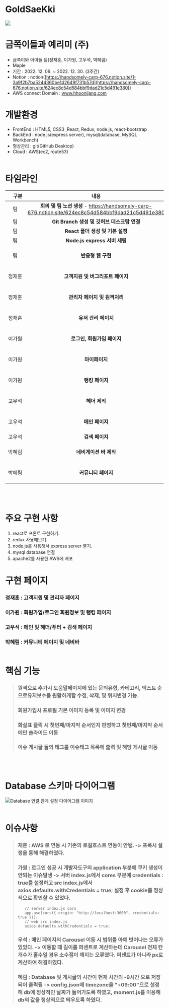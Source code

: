 # GoldSaeKki
<img src="https://mblogthumb-phinf.pstatic.net/MjAxODA1MTRfNDUg/MDAxNTI2MjgxNzYyODg5.oHk4cQMVLz3pM1k1_ZcWuy9jRZ8tEg0y08u-8B5AeKMg.JefNm06Oxfk2aAQG8gsalulIPVFHG7pFDcQWJRJpHy4g.JPEG.retspe/bn14.jpg?type=w800">

# 금쪽이들과 예리미 (주)

- 금쪽이와 아이들 팀(정재훈, 이가원, 고우석, 박혜림)
- Maple
- 기간 : 2022. 12. 09. ~ 2022. 12. 30. (3주간)
- Notion : notion([https://handsomely-carp-676.notion.site/1-3a9f2b7ba5244360be142649f731b57d](https://handsomely-carp-676.notion.site/624ec8c54d584bbf9dad21c5d491e380))
- AWS connect Domain : www.hhoonjjang.com

# 개발환경
- FrontEnd : HTML5, CSS3 ,React, Redux, node.js, react-bootstrap
- BackEnd : node.js(express server), mysql(database, MySQL Workbench)
- 형상관리 : git(GitHub Desktop)
- Cloud : AWS(ec2, route53) <br/></br>



# 타임라인

|　구분　　<br>|                                                내용                                                 |           기간            |
| :--: | :-------------------------------------------------------------------------------------------------: | :-----------------------: |
|  팀  | **회의 및 팀 노션 생성** - https://handsomely-carp-676.notion.site/624ec8c54d584bbf9dad21c5d491e380 |        2022.12.09.        |
|  팀  |                             **Git Branch 생성 및 깃허브 데스크탑 연결**                             |        2022.12.09.        |
|  팀  |                                  **React 폴더 생성 및 기본 설정**                                   |        2022.12.09.        |
|  팀  |                                    **Node.js express 서버 세팅**                                    |        2022.12.13.        |
|  팀  |                                    **반응형 웹 구현**                                    |        2022.12.26. ~ 2022.12.19.|
| 정재훈 |                                   **고객지원 및 버그리포트 페이지**                                    | 2022.12.09 ~ 2022.12.13.  |
| 정재훈 |                                      **관리자 페이지 및 원격처리**                                       | 2022.12.14. ~ 2022.12.27. |
| 정재훈 |                                  **유저 관리 페이지**                                   |        2022.12.22. ~ 2022.12.27.        |
| 이가원 |                                   **로그인, 회원가입 페이지**                                    | 2022.12.09 ~ 2022.12.15.  |
| 이가원 |                                      **마이페이지**                                       | 2022.12.15. ~ 2022.12.23. |
| 이가원 |                                  **랭킹 페이지**                                   |        2022.12.24. ~ 2022.12.28.       |
| 고우석 |                                   **헤더 제작**                                    | 2022.12.09 ~ 2022.12.12.  |
| 고우석 |                                      **메인 페이지**                                       | 2022.12.13. ~ 2022.12.28. |
| 고우석 |                                  **검색 페이지**                                   |        2022.12.29.        |
| 박혜림 |                                      **네비게이션 바 제작**                                       | 2022.12.9. ~ 2022.12.11. |
| 박혜림 |                                  **커뮤니티 페이지**                                   |        2022.12.12. ~ 2022.12.28.       |


<br/><br/>

# 주요 구현 사항
1. react로 프론트 구현하기.
2. redux 사용해보기.
3. node.js를 사용해서 express server 열기.
4. mysql database 연결
5. apache2를 사용한 AWS에 배포

# 구현 페이지
### 정재훈 : 고객지원 및 관리자 페이지
### 이가원 : 회원가입/로그인 회원정보 및 랭킹 페이지
### 고우석 : 메인 및 헤더/푸터 + 검색 페이지
### 박혜림 : 커뮤니티 페이지 및 네비바<br/><br/>

# 핵심 기능
> ### 원격으로 추가시 도움말페이지에 있는 문의유형, 카테고리, 텍스트 순으로유지보수를 원활하게함 수정, 삭제, 및 위치변경 가능.
> ### 회원가입시 프로필 기본 이미지 등록 및 이미지 변경  
> ### 화살표 클릭 시 첫번쨰/마지막 순서인지 판정하고 첫번쨰/마지막 순서에만 슬라이드 이동
> ### 이슈 게시글 들의 태그를 이슈태그 목록에 출력 및 해당 게시글 이동 
<br><br>

# Database 스키마 다이어그램
<img src="https://cdn.imweb.me/upload/S2020090710444c43a5dc5/6b82ca12ae291.jpg" alt="Database 연결 관계 설정 다이어그램 이미지"><br/><br/>

# 이슈사항
> ### 재훈 : AWS 로 연동 시 기존의 로컬호스트 연동이 안됌. -> 프록시 설정을 통해 해결하였다.
> 
> ### 가원 : 로그인 성공 시 개발자도구의 application 부분에 쿠키 생성이 안되는 이슈발생 -> 서버 index.js에서 cores 부분에 credentials : true를 설정하고 src index.js에서 axios.defaults.withCredentials = true; 설정 후 cookie를 정상적으로 확인할 수 있었다.
>```
>    // server index.js cors
>    app.use(cors({ origin: "http://localhost:3000", credentials: true }));
>    // web src index.js
>    axios.defaults.withCredentials = true;
>```
> ### 우석 : 메인 페이지의 Carousel 이동 시 범위를 아예 벗어나는 오류가 있었다. -> 이동할 때 길이를 퍼센트로 계산하는데 Carousel 전체 칸 개수가 홀수일 경우 소수점이   깨지는 오류였다. 퍼센트가 아니라 px로 계산하여 해결하였다.
> 
> ### 혜림 : Database 및 게시글의 시간이 현재 시간의 -9시간 으로 저장되어 출력됨 -> config.json에 timezone을 "+09:00"으로 설정해 db에 정상적인 날짜가 들어가도록 하였고, moment.js를 이용해 db의 값을 정상적으로 띄우도록 하였다.
